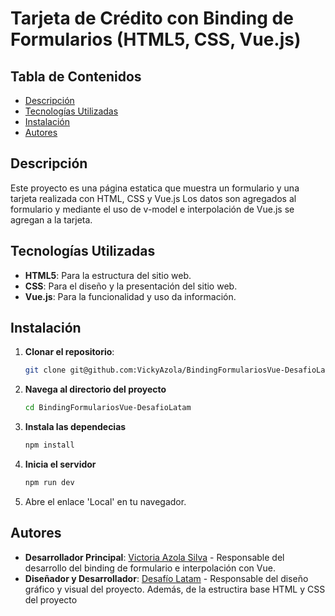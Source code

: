 # Tarjeta de Crédito con Binding de Formularios (HTML5, CSS, Vue.js)

## Tabla de Contenidos

- [Descripción](#descripción)
- [Tecnologías Utilizadas](#tecnologías-utilizadas)
- [Instalación](#instalación)
- [Autores](#autores)

## Descripción

Este proyecto es una página estatica que muestra un formulario y una tarjeta realizada con HTML, CSS y Vue.js
Los datos son agregados al formulario y mediante el uso de v-model e interpolación de Vue.js se agregan a la tarjeta.

## Tecnologías Utilizadas

- **HTML5**: Para la estructura del sitio web.
- **CSS**: Para el diseño y la presentación del sitio web.
- **Vue.js**: Para la funcionalidad y uso da información.

## Instalación

1. **Clonar el repositorio**:
    ```bash
    git clone git@github.com:VickyAzola/BindingFormulariosVue-DesafioLatam.git
    ```
2. **Navega al directorio del proyecto**
    ```bash
    cd BindingFormulariosVue-DesafioLatam
    ```
3. **Instala las dependecias**
    ```bash
    npm install
    ```
4. **Inicia el servidor**
    ```bash
    npm run dev
    ```
5. Abre el enlace 'Local' en tu navegador.
   
## Autores

- **Desarrollador Principal**: [Victoria Azola Silva](https://github.com/VickyAzola) - Responsable del desarrollo del binding de formulario e interpolación con Vue.
- **Diseñador y Desarrollador**: [Desafío Latam](https://desafiolatam.com/admision/?utm_term=desafio%20latam&utm_campaign=Brand&utm_source=adwords&utm_medium=ppc&hsa_acc=1239562006&hsa_cam=16998643182&hsa_grp=136655824715&hsa_ad=596057942540&hsa_src=g&hsa_tgt=kwd-340546658839&hsa_kw=desafio%20latam&hsa_mt=b&hsa_net=adwords&hsa_ver=3&gad_source=1&gclid=CjwKCAjwvvmzBhA2EiwAtHVrbzEJGJPqUuTuFDuNIFtSh4eKqGXcLXmCO9u12vwlU553fGXV93Q5zxoCGmEQAvD_BwE) - Responsable del diseño gráfico y visual del proyecto. Además, de la estructira base HTML y CSS del proyecto
